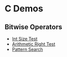 # C Demos

## Bitwise Operators
  * [Int Size Test](Web/Pages/BitwiseOperators/IntSize/intSize.html)
  * [Arithmetic Right Test](Web/Pages/BitwiseOperators/ArithmeticRightTest/arithRightTest.html)
  * [Pattern Search](Web/Pages/BitwiseOperators/PatternSearch/patternSearch.html)
